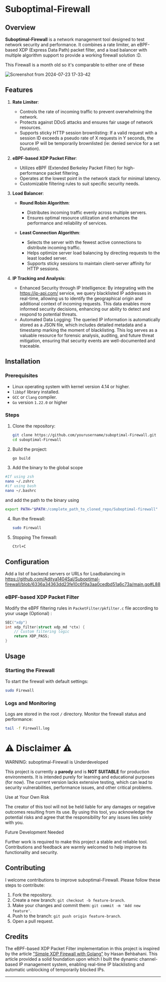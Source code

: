 # Suboptimal-Firewall

## Overview

**Suboptimal-Firewall** is a network management tool designed to test network security and performance. It combines a rate limiter, an eBPF-based XDP (Express Data Path) packet filter, and a load balancer with multiple algorithm support to provide a working firewall solution :D.

This Firewall is a month old so it's comparable to either one of these

![Screenshot from 2024-07-23 17-33-42](https://github.com/user-attachments/assets/7d8c20f5-3f26-4df1-94e3-fd9a4e91f80c)


## Features

1. **Rate Limiter**:
   - Controls the rate of incoming traffic to prevent overwhelming the network.
   - Protects against DDoS attacks and ensures fair usage of network resources.
   - Supports sticky HTTP session brownlisting: If a valid request with a session ID exceeds a pseudo rate of X requests in Y seconds, the source IP will be temporarily brownlisted (ie: denied service for a set Duration).

2. **eBPF-based XDP Packet Filter**:
   - Utilizes eBPF (Extended Berkeley Packet Filter) for high-performance packet filtering.
   - Operates at the lowest point in the network stack for minimal latency.
   - Customizable filtering rules to suit specific security needs.

3. **Load Balancer**:
   - **Round Robin Algorithm**:
     - Distributes incoming traffic evenly across multiple servers.
     - Ensures optimal resource utilization and enhances the performance and reliability of services.

   - **Least Connection Algorithm**:
     - Selects the server with the fewest active connections to distribute incoming traffic.
     - Helps optimize server load balancing by directing requests to the least loaded server.
     - Supports sticky sessions to maintain client-server affinity for HTTP sessions.

4. **IP Tracking and Analysis**:

   - Enhanced Security through IP Intelligence: By integrating with the https://ip-api.com/ service, we query blacklisted IP addresses in    real-time, allowing us to identify the geographical origin and additional context of incoming requests. This data enables more informed security decisions, enhancing our ability to detect and respond to potential threats.
   - Automated Data Logging: The queried IP information is automatically stored as a JSON file, which includes detailed metadata and a timestamp marking the moment of blacklisting. This log serves as a valuable resource for forensic analysis, auditing, and future threat mitigation, ensuring that security events are well-documented and traceable.
## Installation

### Prerequisites

- Linux operating system with kernel version 4.14 or higher.
- `libbpf` library installed.
- `GCC` or `Clang` compiler.
- `Go` version `1.22.0` or higher

### Steps

1. Clone the repository:
   ```sh
   git clone https://github.com/yourusername/suboptimal-Firewall.git
   cd suboptimal-Firewall
   ```

2. Build the project:
   ```sh
   go build 
   ```
3. Add the binary to the global scope

```bash
#If using zsh
nano ~/.zshrc
#if using bash
nano ~/.bashrc
```

and add the path to the binary using

```bash
export PATH="$PATH:/complete_path_to_cloned_repo/Suboptimal-firewall"
```

4. Run the firewall:
   ```sh
   sudo Firewall
   ```

5. Stopping The firewall:
   ```sh
   Ctrl+C
   ```

## Configuration

Add a list of backend servers or URLs for Loadbalancing in 
https://github.com/Aditya1404Sal/Suboptimal-firewall/blob/6336a34363dd23fe10c6f9a3aa0cedbd51a6c73a/main.go#L88


### eBPF-based XDP Packet Filter

Modify the eBPF filtering rules in `PacketFilter/pkfilter.c` file according to your usage (Optional) :
```c
SEC("xdp")
int xdp_filter(struct xdp_md *ctx) {
    // Custom filtering logic
    return XDP_PASS;
}
```


## Usage

### Starting the Firewall

To start the firewall with default settings:
```sh
sudo Firewall
```

### Logs and Monitoring

Logs are stored in the root `/` directory. Monitor the firewall status and performance:
```sh
tail -f Firewall.log
```
# ⚠️ Disclaimer ⚠️
WARNING: suboptimal-Firewall is Underdeveloped

This project is currently a **parody** and is **NOT SUITABLE** for production environments. It is intended purely for learning and educational purposes (for now). The current version lacks extensive testing, which can lead to security vulnerabilities, performance issues, and other critical problems.

Use at Your Own Risk

The creator of this tool will not be held liable for any damages or negative outcomes resulting from its use. By using this tool, you acknowledge the potential risks and agree that the responsibility for any issues lies solely with you.

Future Development Needed

Further work is required to make this project a stable and reliable tool. Contributions and feedback are warmly welcomed to help improve its functionality and security.

## Contributing

I welcome contributions to improve suboptimal-Firewall. Please follow these steps to contribute:

1. Fork the repository.
2. Create a new branch: `git checkout -b feature-branch`.
3. Make your changes and commit them: `git commit -m 'Add new feature'`.
4. Push to the branch: `git push origin feature-branch`.
5. Open a pull request.

## Credits

The eBPF-based XDP Packet Filter implementation in this project is inspired by the article ["Simple XDP Firewall with Golang"](https://dev.to/xenbytes/simple-xdp-firewall-with-golang-1da3) by Hasan Behbahani. This article provided a solid foundation upon which I built the dynamic channel-based IP management system, enabling real-time IP blacklisting and automatic unblocking of temporarily blocked IPs.


---

